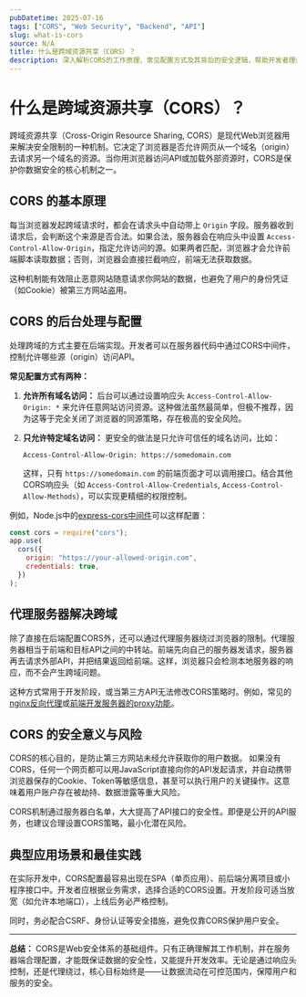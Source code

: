 ```yaml
---
pubDatetime: 2025-07-16
tags: ["CORS", "Web Security", "Backend", "API"]
slug: what-is-cors
source: N/A
title: 什么是跨域资源共享（CORS）？
description: 深入解析CORS的工作原理、常见配置方式及其背后的安全逻辑，帮助开发者理解和解决实际开发中的跨域问题。
---
```


# 什么是跨域资源共享（CORS）？

跨域资源共享（Cross-Origin Resource Sharing, CORS）是现代Web浏览器用来解决安全限制的一种机制。它决定了浏览器是否允许网页从一个域名（origin）去请求另一个域名的资源。当你用浏览器访问API或加载外部资源时，CORS是保护你数据安全的核心机制之一。

## CORS 的基本原理

每当浏览器发起跨域请求时，都会在请求头中自动带上 `Origin` 字段。服务器收到请求后，会判断这个来源是否合法。如果合法，服务器会在响应头中设置 `Access-Control-Allow-Origin`，指定允许访问的源。如果两者匹配，浏览器才会允许前端脚本读取数据；否则，浏览器会直接拦截响应，前端无法获取数据。

这种机制能有效阻止恶意网站随意请求你网站的数据，也避免了用户的身份凭证（如Cookie）被第三方网站盗用。

## CORS 的后台处理与配置

处理跨域的方式主要在后端实现。开发者可以在服务器代码中通过CORS中间件，控制允许哪些源（origin）访问API。

**常见配置方式有两种：**

1. **允许所有域名访问：**
   后台可以通过设置响应头 `Access-Control-Allow-Origin: *` 来允许任意网站访问资源。这种做法虽然最简单，但极不推荐，因为这等于完全关闭了浏览器的同源策略，存在极高的安全风险。

2. **只允许特定域名访问：**
   更安全的做法是只允许可信任的域名访问，比如：

   ```
   Access-Control-Allow-Origin: https://somedomain.com
   ```

   这样，只有 `https://somedomain.com` 的前端页面才可以调用接口。结合其他CORS响应头（如 `Access-Control-Allow-Credentials`, `Access-Control-Allow-Methods`），可以实现更精细的权限控制。

例如，Node.js中的[express-cors中间件](https://expressjs.com/en/resources/middleware/cors.html)可以这样配置：

```js
const cors = require("cors");
app.use(
  cors({
    origin: "https://your-allowed-origin.com",
    credentials: true,
  })
);
```

## 代理服务器解决跨域

除了直接在后端配置CORS外，还可以通过代理服务器绕过浏览器的限制。代理服务器相当于前端和目标API之间的中转站。前端先向自己的服务器发请求，服务器再去请求外部API，并把结果返回给前端。这样，浏览器只会检测本地服务器的响应，而不会产生跨域问题。

这种方式常用于开发阶段，或当第三方API无法修改CORS策略时。例如，常见的[nginx反向代理](https://nginx.org/en/docs/http/ngx_http_proxy_module.html)或[前端开发服务器的proxy功能](https://webpack.js.org/configuration/dev-server/#devserverproxy)。

## CORS 的安全意义与风险

CORS的核心目的，是防止第三方网站未经允许获取你的用户数据。
如果没有CORS，任何一个网页都可以用JavaScript直接向你的API发起请求，并自动携带浏览器保存的Cookie、Token等敏感信息，甚至可以执行用户的关键操作。这意味着用户账户存在被劫持、数据泄露等重大风险。

CORS机制通过服务器白名单，大大提高了API接口的安全性。即便是公开的API服务，也建议合理设置CORS策略，最小化潜在风险。

## 典型应用场景和最佳实践

在实际开发中，CORS配置最容易出现在SPA（单页应用）、前后端分离项目或小程序接口中。开发者应根据业务需求，选择合适的CORS设置。开发阶段可适当放宽（如允许本地端口），上线后务必严格控制。

同时，务必配合CSRF、身份认证等安全措施，避免仅靠CORS保护用户安全。

---

**总结：**
CORS是Web安全体系的基础组件。只有正确理解其工作机制，并在服务器端合理配置，才能既保证数据的安全性，又能提升开发效率。无论是通过响应头控制，还是代理绕过，核心目标始终是——让数据流动在可控范围内，保障用户和服务的安全。
